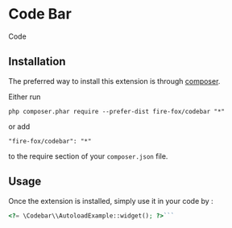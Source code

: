 Code Bar
========
Code

Installation
------------

The preferred way to install this extension is through [composer](http://getcomposer.org/download/).

Either run

```
php composer.phar require --prefer-dist fire-fox/codebar "*"
```

or add

```
"fire-fox/codebar": "*"
```

to the require section of your `composer.json` file.


Usage
-----

Once the extension is installed, simply use it in your code by  :

```php
<?= \Codebar\\AutoloadExample::widget(); ?>```